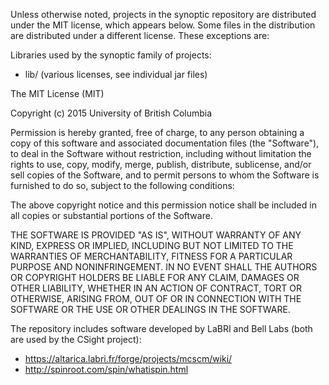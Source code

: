 Unless otherwise noted, projects in the synoptic repository are distributed
under the MIT license, which appears below. Some files in the distribution are
distributed under a different license. These exceptions are:

Libraries used by the synoptic family of projects:
 * lib/ (various licenses, see individual jar files)


The MIT License (MIT)

Copyright (c) 2015 University of British Columbia

Permission is hereby granted, free of charge, to any person obtaining a copy
of this software and associated documentation files (the "Software"), to deal
in the Software without restriction, including without limitation the rights
to use, copy, modify, merge, publish, distribute, sublicense, and/or sell
copies of the Software, and to permit persons to whom the Software is
furnished to do so, subject to the following conditions:

The above copyright notice and this permission notice shall be included in all
copies or substantial portions of the Software.

THE SOFTWARE IS PROVIDED "AS IS", WITHOUT WARRANTY OF ANY KIND, EXPRESS OR
IMPLIED, INCLUDING BUT NOT LIMITED TO THE WARRANTIES OF MERCHANTABILITY,
FITNESS FOR A PARTICULAR PURPOSE AND NONINFRINGEMENT. IN NO EVENT SHALL THE
AUTHORS OR COPYRIGHT HOLDERS BE LIABLE FOR ANY CLAIM, DAMAGES OR OTHER
LIABILITY, WHETHER IN AN ACTION OF CONTRACT, TORT OR OTHERWISE, ARISING FROM,
OUT OF OR IN CONNECTION WITH THE SOFTWARE OR THE USE OR OTHER DEALINGS IN THE
SOFTWARE.

The repository includes software developed by LaBRI and Bell Labs (both are used
by the CSight project):
 * https://altarica.labri.fr/forge/projects/mcscm/wiki/
 * http://spinroot.com/spin/whatispin.html